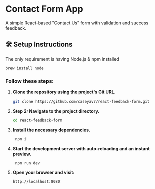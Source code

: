 # Contact Form App

A simple React-based "Contact Us" form with validation and success feedback.

## 🛠️ Setup Instructions

The only requirement is having Node.js & npm installed
  ```bash
  brew install node
  ```

### Follow these steps:

1. **Clone the repository using the project's Git URL.**
   ```bash
   git clone https://github.com/caseyav7/react-feedback-form.git

2. **Step 2: Navigate to the project directory.**
   ```bash
   cd react-feedback-form

3. **Install the necessary dependencies.**
   ```bash
    npm i

4. **Start the development server with auto-reloading and an instant preview.**
   ```bash
    npm run dev

5. **Open your browser and visit:**
   ```bash
   http://localhost:8080
